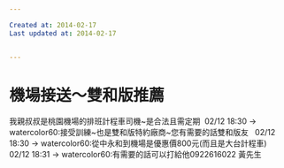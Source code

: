 ```yaml
---

Created at: 2014-02-17
Last updated at: 2014-02-17


---
```


# 機場接送～雙和版推薦


我親叔叔是桃園機場的排班計程車司機~是合法且需定期  02/12 18:30
→ watercolor60:接受訓練~也是雙和版特約廠商~您有需要的話雙和版友   02/12 18:30
→ watercolor60:從中永和到機場是優惠價800元(而且是大台計程車)      02/12 18:31
→ watercolor60:有需要的話可以打給他0922616022 黃先生

